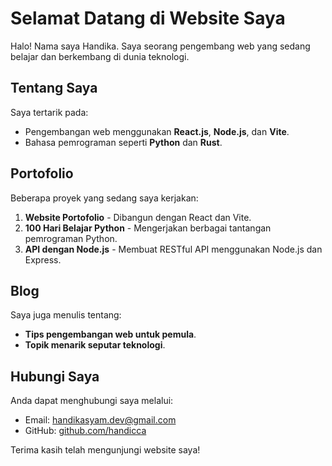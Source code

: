 # Selamat Datang di Website Saya

Halo! Nama saya Handika. Saya seorang pengembang web yang sedang belajar dan berkembang di dunia teknologi.

## Tentang Saya
Saya tertarik pada:
- Pengembangan web menggunakan **React.js**, **Node.js**, dan **Vite**.
- Bahasa pemrograman seperti **Python** dan **Rust**.

## Portofolio
Beberapa proyek yang sedang saya kerjakan:
1. **Website Portofolio** - Dibangun dengan React dan Vite.
2. **100 Hari Belajar Python** - Mengerjakan berbagai tantangan pemrograman Python.
3. **API dengan Node.js** - Membuat RESTful API menggunakan Node.js dan Express.

## Blog
Saya juga menulis tentang:
- **Tips pengembangan web untuk pemula**.
- **Topik menarik seputar teknologi**.

## Hubungi Saya
Anda dapat menghubungi saya melalui:
- Email: [handikasyam.dev@gmail.com](mailto:handikasyam.dev@gmail.com)
- GitHub: [github.com/handicca](https://github.com/handicca)

Terima kasih telah mengunjungi website saya!

